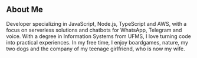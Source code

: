## About Me

Developer specializing in JavaScript, Node.js, TypeScript and AWS, with a focus on serverless solutions and chatbots for WhatsApp, Telegram and voice. With a degree in Information Systems from UFMS, I love turning code into practical experiences. In my free time, I enjoy boardgames, nature, my two dogs and the company of my teenage girlfriend, who is now my wife.
